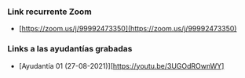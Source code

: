 ### Link recurrente Zoom
 - [https://zoom.us/j/99992473350](https://zoom.us/j/99992473350)
### Links a las ayudantías grabadas
- [Ayudantía 01 (27-08-2021)][https://youtu.be/3UGOdROwnWY]
